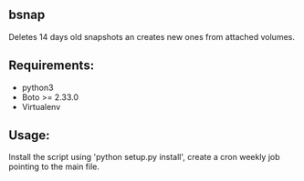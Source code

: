 ## **bsnap** ##

Deletes 14 days old snapshots an creates new ones from attached volumes.

## **Requirements:** ##

 - python3
 - Boto >= 2.33.0
 - Virtualenv

## **Usage:** ##

Install the script using 'python setup.py install',
create a cron weekly job pointing to the main file.